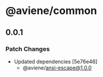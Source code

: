 # @aviene/common

## 0.0.1

### Patch Changes

- Updated dependencies [5e76e46]
  - @aviene/ansi-escape@1.0.0
